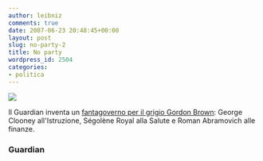 ```yaml
---
author: leibniz
comments: true
date: 2007-06-23 20:48:45+00:00
layout: post
slug: no-party-2
title: No party
wordpress_id: 2504
categories:
- politica
---
```


![](http://www.leibniz-blogs.it/gallery/george.jpg)

Il Guardian inventa un [fantagoverno per il grigio Gordon Brown](http://politics.guardian.co.uk/gordonbrown/story/0,,2108861,00.html): George Clooney all'Istruzione, Ségolène Royal alla Salute e Roman Abramovich alle finanze.


### Guardian
